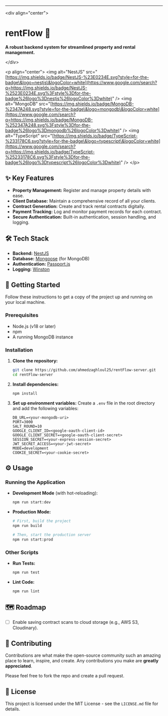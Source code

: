
-----

\<div align="center"\>

# rentFlow 🏡

**A robust backend system for streamlined property and rental management.**

\</div\>

\<p align="center"\>
\<img alt="NestJS" src="[https://img.shields.io/badge/NestJS-%23E0234E.svg?style=for-the-badge\&logo=nestjs\&logoColor=white](https://www.google.com/search?q=https://img.shields.io/badge/NestJS-%2523E0234E.svg%3Fstyle%3Dfor-the-badge%26logo%3Dnestjs%26logoColor%3Dwhite)" /\>
\<img alt="MongoDB" src="[https://img.shields.io/badge/MongoDB-%2347A248.svg?style=for-the-badge\&logo=mongodb\&logoColor=white](https://www.google.com/search?q=https://img.shields.io/badge/MongoDB-%252347A248.svg%3Fstyle%3Dfor-the-badge%26logo%3Dmongodb%26logoColor%3Dwhite)" /\>
\<img alt="TypeScript" src="[https://img.shields.io/badge/TypeScript-%233178C6.svg?style=for-the-badge\&logo=typescript\&logoColor=white](https://www.google.com/search?q=https://img.shields.io/badge/TypeScript-%25233178C6.svg%3Fstyle%3Dfor-the-badge%26logo%3Dtypescript%26logoColor%3Dwhite)" /\>
\</p\>

## ✨ Key Features

  * **Property Management:** Register and manage property details with ease.
  * **Client Database:** Maintain a comprehensive record of all your clients.
  * **Contract Generation:** Create and track rental contracts digitally.
  * **Payment Tracking:** Log and monitor payment records for each contract.
  * **Secure Authentication:** Built-in authentication, session handling, and logging.

## 🛠️ Tech Stack

  * **Backend:** [NestJS](https://docs.nestjs.com/)
  * **Database:** [Mongoose](https://mongoosejs.com/) (for MongoDB)
  * **Authentication:** [Passport.js](http://www.passportjs.org/)
  * **Logging:** [Winston](https://github.com/winstonjs/winston)

## 🚀 Getting Started

Follow these instructions to get a copy of the project up and running on your local machine.

### Prerequisites

  * Node.js (v18 or later)
  * npm
  * A running MongoDB instance

### Installation

1.  **Clone the repository:**

    ```bash
    git clone https://github.com/ahmedzaghloul25/rentFlow-server.git
    cd rentFlow-server
    ```

2.  **Install dependencies:**

    ```bash
    npm install
    ```

3.  **Set up environment variables:**
    Create a `.env` file in the root directory and add the following variables:

    ```env
    DB_URL=<your-mongodb-uri>
    PORT=3000
    SALT_ROUND=10
    GOOGLE_CLIENT_ID=<google-oauth-client-id>
    GOOGLE_CLIENT_SECRET=<google-oauth-client-secret>
    SESSION_SECRET=<your-express-session-secret>
    JWT_SECRET_ACCESS=<your-jwt-secret>
    MODE=development
    COOKIE_SECRET=<your-cookie-secret>
    ```

## ⚙️ Usage

### Running the Application

  * **Development Mode** (with hot-reloading):

    ```bash
    npm run start:dev
    ```

  * **Production Mode:**

    ```bash
    # First, build the project
    npm run build

    # Then, start the production server
    npm run start:prod
    ```

### Other Scripts

  * **Run Tests:**

    ```bash
    npm run test
    ```

  * **Lint Code:**

    ```bash
    npm run lint
    ```

## 🗺️ Roadmap

  - [ ] Enable saving contract scans to cloud storage (e.g., AWS S3, Cloudinary).

## 🤝 Contributing

Contributions are what make the open-source community such an amazing place to learn, inspire, and create. Any contributions you make are **greatly appreciated**.

Please feel free to fork the repo and create a pull request.

## 📄 License

This project is licensed under the MIT License - see the `LICENSE.md` file for details.
